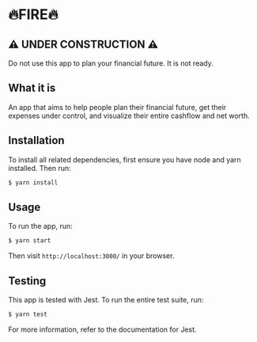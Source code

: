 # 🔥FIRE🔥
## ⚠️ UNDER CONSTRUCTION ⚠️
Do not use this app to plan your financial future. It is not ready.

## What it is

An app that aims to help people plan their financial future, get their expenses under control, and visualize their entire cashflow and net worth.

## Installation

To install all related dependencies, first ensure you have node and yarn installed. Then run:

```bash
$ yarn install
```

## Usage

To run the app, run:
```bash
$ yarn start
```

Then visit `http://localhost:3000/` in your browser.

## Testing
This app is tested with Jest. To run the entire test suite, run:
```bash
$ yarn test
```
For more information, refer to the documentation for Jest.
